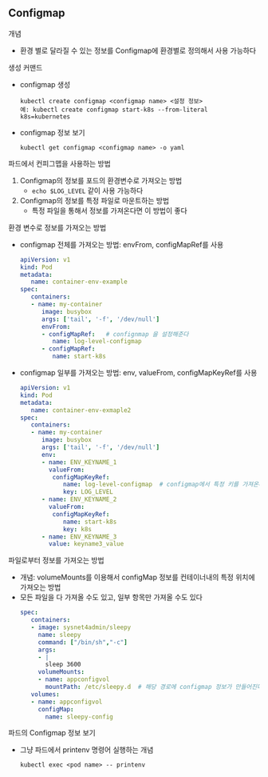 ## Configmap
개념
- 환경 별로 달라질 수 있는 정보를 Configmap에 환경별로 정의해서 사용 가능하다

생성 커맨드
- configmap 생성
   ```
   kubectl create configmap <configmap name> <설정 정보>
   예: kubectl create configmap start-k8s --from-literal k8s=kubernetes
   ```
- configmap 정보 보기
   ```
   kubectl get configmap <configmap name> -o yaml
   ```

파드에서 컨피그맵을 사용하는 방법
1. Configmap의 정보를 포드의 환경변수로 가져오는 방법
   - `echo $LOG_LEVEL` 같이 사용 가능하다
2. Configmap의 정보를 특정 파일로 마운트하는 방법
   - 특정 파일을 통해서 정보를 가져온다면 이 방법이 좋다

환경 변수로 정보를 가져오는 방법
- configmap 전체를 가져오는 방법: envFrom, configMapRef를 사용
   ```yaml
   apiVersion: v1
   kind: Pod
   metadata:
      name: container-env-example
   spec:
      containers:
      - name: my-container
         image: busybox
         args: ['tail', '-f', '/dev/null']
         envFrom:
         - configMapRef:   # confignmap 을 설정해준다
            name: log-level-configmap
         - configMapRef:
            name: start-k8s
   ```

- configmap 일부를 가져오는 방법: env, valueFrom, configMapKeyRef를 사용
   ```yaml
   apiVersion: v1
   kind: Pod
   metadata:
      name: container-env-exmaple2
   spec:
      containers:
      - name: my-container
         image: busybox
         args: ['tail', '-f', '/dev/null']
         env:
         - name: ENV_KEYNAME_1
           valueFrom:
            configMapKeyRef:
               name: log-level-configmap  # configmap에서 특정 키를 가져온다
               key: LOG_LEVEL
         - name: ENV_KEYNAME_2
           valueFrom:
            configMapKeyRef:
               name: start-k8s
               key: k8s
         - name: ENV_KEYNAME_3
           value: keyname3_value
   ```

파일로부터 정보를 가져오는 방법
- 개념: volumeMounts를 이용해서 configMap 정보를 컨테이너내의 특정 위치에 가져오는 방법
- 모든 파일을 다 가져올 수도 있고, 일부 항목만 가져올 수도 있다
   ```yaml
   spec:
      containers:
      - image: sysnet4admin/sleepy
        name: sleepy
        command: ["/bin/sh","-c"]
        args:
        - |
          sleep 3600
        volumeMounts:
        - name: appconfigvol
          mountPath: /etc/sleepy.d  # 해당 경로에 configmap 정보가 만들어진다
      volumes:
      - name: appconfigvol
        configMap:
          name: sleepy-config
   ```

파드의 Configmap 정보 보기
- 그냥 파드에서 printenv 명령어 실행하는 개념
   ```
   kubectl exec <pod name> -- printenv
   ```
